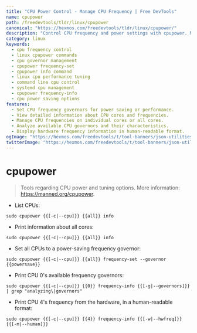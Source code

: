 ```yaml
---
title: "CPU Power Control - Manage CPU Frequency | Free DevTools"
name: cpupower
path: /freedevtools/tldr/linux/cpupower
canonical: "https://hexmos.com/freedevtools/tldr/linux/cpupower/"
description: "Control CPU frequency and power settings with cpupower. Manage governors, view core information, and optimize performance. Free online tool, no registration required."
category: linux
keywords:
  - cpu frequency control
  - linux cpupower commands
  - cpu governor management
  - cpupower frequency-set
  - cpupower info command
  - linux cpu performance tuning
  - command line cpu control
  - systemd cpu management
  - cpupower frequency-info
  - cpu power saving options
features:
  - Set CPU frequency governors for power saving or performance.
  - View detailed information about CPU cores and frequencies.
  - Manage CPU frequencies on individual cores or all cores.
  - Analyze available CPU governors and their characteristics.
  - Display hardware frequency information in human-readable format.
ogImage: "https://hexmos.com/freedevtools/t/tool-banners/json-utilities-banner.png"
twitterImage: "https://hexmos.com/freedevtools/t/tool-banners/json-utilities-banner.png"
---
```


# cpupower

> Tools regarding CPU power and tuning options.
> More information: <https://manned.org/cpupower>.

- List CPUs:

`sudo cpupower {{[-c|--cpu]}} {{all}} info`

- Print information about all cores:

`sudo cpupower {{[-c|--cpu]}} {{all}} info`

- Set all CPUs to a power-saving frequency governor:

`sudo cpupower {{[-c|--cpu]}} {{all}} frequency-set --governor {{powersave}}`

- Print CPU 0's available frequency governors:

`sudo cpupower {{[-c|--cpu]}} {{0}} frequency-info {{[-g|--governors]}} | grep "analyzing\|governors"`

- Print CPU 4's frequency from the hardware, in a human-readable format:

`sudo cpupower {{[-c|--cpu]}} {{4}} frequency-info {{[-w|--hwfreq]}} {{[-m|--human]}}`
